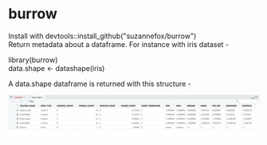 # burrow

Install with devtools::install_github("suzannefox/burrow")  
Return metadata about a dataframe. For instance with iris dataset -

  library(burrow)  
  data.shape <- datashape(iris)

A data.shape dataframe is returned with this structure -

![alt text](https://github.com/suzannefox/burrow/raw/master/burrow.png "Output dataframe")
